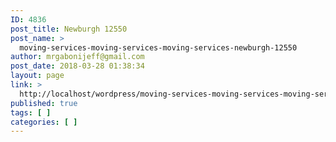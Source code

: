 ```yaml
---
ID: 4836
post_title: Newburgh 12550
post_name: >
  moving-services-moving-services-moving-services-newburgh-12550
author: mrgabonijeff@gmail.com
post_date: 2018-03-28 01:38:34
layout: page
link: >
  http://localhost/wordpress/moving-services-moving-services-moving-services-newburgh-12550/
published: true
tags: [ ]
categories: [ ]
---
```


